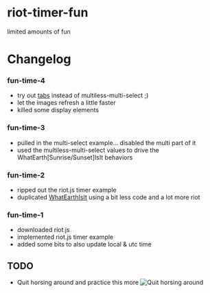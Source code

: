 # riot-timer-fun
limited amounts of fun

# Changelog
### fun-time-4
- try out [tabs](http://www.robertwpearce.com/blog/riotjs-example/) instead of multiless-multi-select ;)
- let the images refresh a little faster
- killed some display elements

### fun-time-3
- pulled in the multi-select example... disabled the multi part of it
- used the multiless-multi-select values to drive the WhatEarth[Sunrise/Sunset]IsIt behaviors

### fun-time-2
- ripped out the riot.js timer example
- duplicated [WhatEarthIsIt](https://github.com/rthbound/WhatEarthIsIt) using a bit less code and a lot more riot

### fun-time-1
- downloaded riot.js
- implemented riot.js timer example
- added some bits to also update local & utc time

## TODO
 - Quit horsing around and practice this more
![Quit horsing around](http://media3.giphy.com/media/hpEzeWC2Pbrag/giphy.gif)
